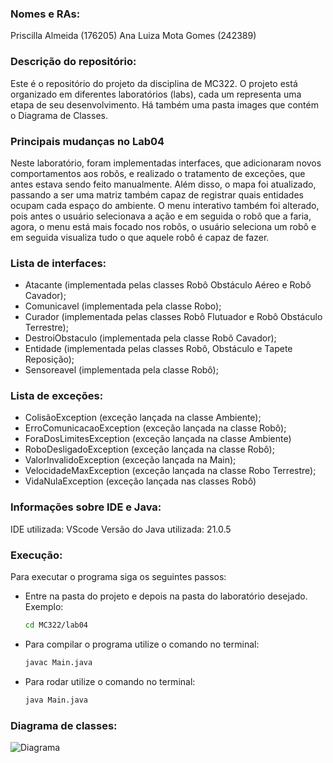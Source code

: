 ### Nomes e RAs:
Priscilla Almeida (176205)
Ana Luiza Mota Gomes (242389)

### Descrição do repositório:
Este é o repositório do projeto da disciplina de MC322. 
O projeto está organizado em diferentes laboratórios (labs), cada um representa uma etapa de seu desenvolvimento.
Há também uma pasta images que contém o Diagrama de Classes.

### Principais mudanças no Lab04
Neste laboratório, foram implementadas interfaces, que adicionaram novos comportamentos aos robôs, e realizado o tratamento de exceções, que antes estava sendo feito manualmente. 
Além disso, o mapa foi atualizado, passando a ser uma matriz também capaz de registrar quais entidades ocupam cada espaço do ambiente. 
O menu interativo também foi alterado, pois antes o usuário selecionava a ação e em seguida o robô que a faria, agora, o menu está mais focado nos robôs, o usuário seleciona um robô e em seguida visualiza tudo o que aquele robô é capaz de fazer.

### Lista de interfaces:
- Atacante (implementada pelas classes Robô Obstáculo Aéreo e Robô Cavador);
- Comunicavel (implementada pela classe Robo);
- Curador (implementada pelas classes Robô Flutuador e Robô Obstáculo Terrestre);
- DestroiObstaculo (implementada pela classe Robô Cavador);
- Entidade (implementada pelas classes Robô, Obstáculo e Tapete Reposição);
- Sensoreavel (implementada pela classe Robô);
  
### Lista de exceções:
- ColisãoException (exceção lançada na classe Ambiente);
- ErroComunicacaoException (exceção lançada na classe Robô);
- ForaDosLimitesException (exceção lançada na classe Ambiente)
- RoboDesligadoException (exceção lançada na classe Robô);
- ValorInvalidoException (exceção lançada na Main);
- VelocidadeMaxException (exceção lançada na classe Robo Terrestre);
- VidaNulaException (exceção lançada nas classes Robô)

### Informações sobre IDE e Java:
IDE utilizada: VScode
Versão do Java utilizada: 21.0.5

### Execução:
Para executar o programa siga os seguintes passos:
- Entre na pasta do projeto e depois na pasta do laboratório desejado.
  Exemplo:
  ``` bash
  cd MC322/lab04
- Para compilar o programa utilize o comando no terminal:
  ``` bash
  javac Main.java

- Para rodar utilize o comando no terminal:
  ``` bash
  java Main.java

### Diagrama de classes:
![Diagrama](images/DIAGRAMA.jpg)
